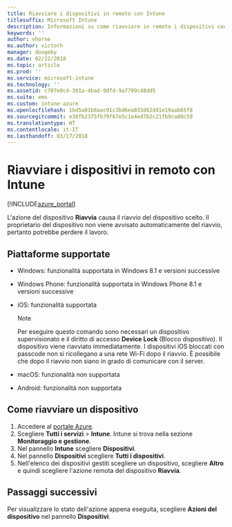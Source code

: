 ```yaml
---
title: Riavviare i dispositivi in remoto con Intune
titlesuffix: Microsoft Intune
description: Informazioni su come riavviare in remoto i dispositivi con l'azione di riavvio del dispositivo in Microsoft Intune.
keywords: ''
author: vhorne
ms.author: victorh
manager: dougeby
ms.date: 02/22/2018
ms.topic: article
ms.prod: ''
ms.service: microsoft-intune
ms.technology: ''
ms.assetid: c707e0c4-391a-4bad-9dfd-9a7799c48dd5
ms.suite: ems
ms.custom: intune-azure
ms.openlocfilehash: 1bd5a01b8aac91c3bd6ea033d62d41e19aab65f8
ms.sourcegitcommit: e30fb2375fb79f67e5c1e4ed7b2c21fb9ca80c59
ms.translationtype: HT
ms.contentlocale: it-IT
ms.lasthandoff: 03/17/2018
---
```

# <a name="remotely-restart-devices-with-intune"></a>Riavviare i dispositivi in remoto con Intune


[!INCLUDE[azure_portal](./includes/azure_portal.md)]

L'azione del dispositivo **Riavvia** causa il riavvio del dispositivo scelto. Il proprietario del dispositivo non viene avvisato automaticamente del riavvio, pertanto potrebbe perdere il lavoro.

## <a name="supported-platforms"></a>Piattaforme supportate

- Windows: funzionalità supportata in Windows 8.1 e versioni successive
- Windows Phone: funzionalità supportata in Windows Phone 8.1 e versioni successive
- iOS: funzionalità supportata

    > [!Note]  
    > Per eseguire questo comando sono necessari un dispositivo supervisionato e il diritto di accesso **Device Lock** (Blocco dispositivo). Il dispositivo viene riavviato immediatamente. I dispositivi iOS bloccati con passcode non si ricollegano a una rete Wi-Fi dopo il riavvio. È possibile che dopo il riavvio non siano in grado di comunicare con il server.
- macOS: funzionalità non supportata
- Android: funzionalità non supportata

## <a name="how-to-restart-a-device"></a>Come riavviare un dispositivo

1. Accedere al [portale Azure](https://portal.azure.com).
2. Scegliere **Tutti i servizi** > **Intune**. Intune si trova nella sezione **Monitoraggio e gestione**.
3. Nel pannello **Intune** scegliere **Dispositivi**.
4. Nel pannello **Dispositivi** scegliere **Tutti i dispositivi**.
5. Nell'elenco dei dispositivi gestiti scegliere un dispositivo, scegliere **Altro** e quindi scegliere l'azione remota del dispositivo **Riavvia**.

## <a name="next-steps"></a>Passaggi successivi

Per visualizzare lo stato dell'azione appena eseguita, scegliere **Azioni del dispositivo** nel pannello **Dispositivi**.
